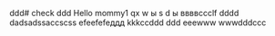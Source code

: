 ddd# check
ddd
Hello mommy1
qx
w
ы
s
d
ы
ввввccclf
dddd
dadsadssaccscss
efeefefeддд
kkkccddd
ddd
eeewww
wwwdddccc

